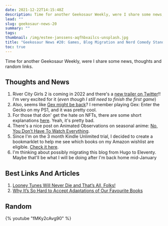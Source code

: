 ```yaml
---
date: 2021-12-22T14:15:48Z
description: Time for another Geekosaur Weekly, were I share some news, thoughts and random links.
lead: ""
slug: geekosaur-news-20
summary: ""
tags: 
thumbnail: /img/estee-janssens-aqfhbxailcs-unsplash.jpg
title: "Geekosaur News #20: Games, Blog Migration and Nerd Comedy Standup"
toc: true
---
```

Time for another Geekosaur Weekly, were I share some news, thoughts and random links.

<!--more-->

## Thoughts and News

1. River City Girls 2 is coming in 2022 and there's a [new trailer on Twitter](https://twitter.com/WayForward/status/1471179503334576129)!! I'm very excited for it (_even though I still need to finish the first game_)
2. Also, seems like [Gex might be back](https://www.playstationlifestyle.net/2021/12/18/gex-trademark-filed/)? I remember playing Gex: Enter the Gecko on my PS1, and it was pretty cool.
3. For those that don' get the hate on NFTs, there are some short explanations [here](https://twitter.com/emilyhiggs24/status/1471662482758455301). Yeah, it's pretty bad.
4. There's a nice post on Animated Observations on seasonal anime: [No, You Don’t Have To Watch Everything](https://animatedobservations.com/2021/12/17/no-you-dont-have-to-watch-everything/).
5. Since I'm on the 3 month Kindle Unlimited trial, I decided to create a bookmarklet to help me see which books on my Amazon wishlist are eligible. [Check it here](https://gist.github.com/thiagomgd/b1c7331cdc04e02ec1b17e9a2c6eb14f).
6. I'm thinking about possibly migrating this blog from Hugo to Eleventy. Maybe that'll be what I will be doing after I'm back home mid-January

## Best Links And Articles

1. [Looney Tunes Will Never Die and That’s All, Folks!](https://thewalrus.ca/looney-tunes-will-never-die-and-thats-all-folks/)
2. [Why It’s So Hard to Accept Adaptations of Our Favourite Books](https://thewalrus.ca/wheel-of-time-tv/)

## Random

{% youtube "fMKy2cAvg90" %}
